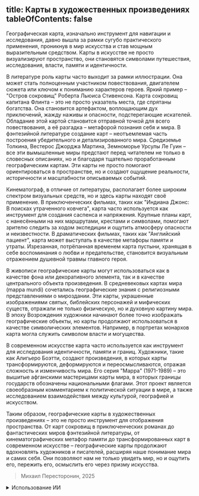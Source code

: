 title: Карты в художественных произведениях
tableOfContents: false
---
Географическая карта, изначально инструмент для навигации и исследования, давно вышла за рамки сугубо практического применения, проникнув в мир искусства и став мощным выразительным средством. Карты в искусстве не просто визуализируют пространство, они становятся символами путешествия, исследования, власти, памяти и идентичности.

В литературе роль карты часто выходит за рамки иллюстрации. Она может стать полноценным участником повествования, двигателем сюжета или ключом к пониманию характеров героев. Яркий пример – "Остров сокровищ" Роберта Льюиса Стивенсона. Карта сокровищ капитана Флинта – это не просто указатель места, где спрятаны богатства. Она становится артефактом, воплощающим дух приключений, жажду наживы и опасности, подстерегающие искателей. Обладание этой картой становится отправной точкой для всего повествования, а её разгадка – метафорой познания себя и мира. В фэнтезийной литературе создание карт – неотъемлемая часть построения убедительного и детализированного мира. Средиземье Толкина, Вестерос Джорджа Мартина, Земноморье Урсулы Ле Гуин – все эти вымышленные миры предстают перед читателем не только в словесных описаниях, но и благодаря тщательно проработанным географическим картам. Эти карты не просто помогают ориентироваться в пространстве, но и создают ощущение реальности, историчности и масштабности описываемых событий.

Кинематограф, в отличие от литературы, располагает более широким спектром визуальных средств, но и здесь карты находят своё применение. В приключенческих фильмах, таких как "Индиана Джонс: В поисках утраченного ковчега", карта часто используется как инструмент для создания саспенса и напряжения. Крупные планы карт, с нанесёнными на них маршрутами, крестами и символами, помогают зрителю следить за ходом экспедиции и ощутить атмосферу опасности и неизвестности. В драматических фильмах, таких как "Английский пациент", карта может выступать в качестве метафоры памяти и утраты. Изрезанная, потрёпанная временем карта пустыни, хранящая в себе воспоминания о любви и предательстве, становится визуальным отражением душевной травмы главного героя.

В живописи географические карты могут использоваться как в качестве фона или декоративного элемента, так и в качестве центрального объекта произведения. В средневековых картах мира (mappa mundi) сочетались географические знания с религиозными представлениями о мироздании. Эти карты, украшенные изображениями святых, библейских персонажей и мифических существ, отражали не только физическую, но и духовную картину мира. В эпоху Возрождения художники начинают более точно изображать географические объекты, но карты продолжают использоваться в качестве символических элементов. Например, в портретах монархов карта могла служить символом власти и могущества.

В современном искусстве карта часто используется как инструмент для исследования идентичности, памяти и границ. Художники, такие как Алигьеро Боэтти, создают произведения, в которых карты трансформируются, деформируются и переосмысливаются, отражая сложность и изменчивость мира. Его серия "Mappa" (1971-1989) – это вышитые афганскими мастерицами карты мира, в которых границы государств обозначены национальными флагами. Этот проект является своеобразным комментарием к политической ситуации в мире, а также исследованием взаимодействия между культурой, географией и искусством.

Таким образом, географические карты в художественных произведениях – это не просто инструмент для отображения пространства. От карт сокровищ в приключенческих романах до фантастических миров фэнтезийной литературы, от кинематографических метафор памяти до трансформированных карт в современном искусстве – географические карты продолжают вдохновлять художников и писателей, расширяя наше понимание мира и самих себя. Они позволяют нам не только увидеть мир, но и ощутить его, пережить его, осмыслить его через призму искусства.

> Михаил Пересторонин, 2025

<details>
<summary>Использование ИИ</summary>

Был использован ChatGPT-4o-mini для вдохновения.

</details>
